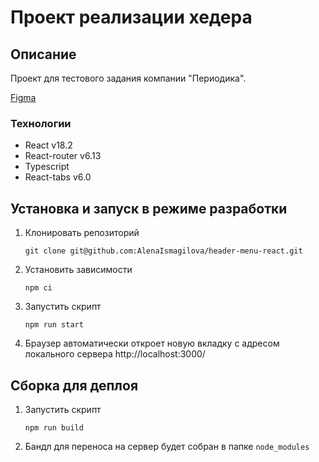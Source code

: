 # Проект реализации хедера

## Описание

Проект для тестового задания компании "Периодика".

[Figma](https://www.figma.com/file/PXu02emQTDDOxmurwEvOM8/%D0%9C%D0%B0%D0%BA%D0%B5%D1%82-desktop-%D0%BC%D0%B5%D0%BD%D1%8E?type=design&node-id=1-638&mode=design&t=FzW37FfvJNBo0kFb-0)

### Технологии

- React v18.2
- React-router v6.13
- Typescript
- React-tabs v6.0

## Установка и запуск в режиме разработки

1. Клонировать репозиторий

   ```shell
   git clone git@github.com:AlenaIsmagilova/header-menu-react.git
   ```

2. Установить зависимости

   ```shell
   npm ci
   ```

3. Запустить скрипт

   ```shell
   npm run start
   ```

4. Браузер автоматически откроет новую вкладку с адресом локального сервера http://localhost:3000/

## Сборка для деплоя

1.  Запустить скрипт

    ```shell
    npm run build
    ```

2.  Бандл для переноса на сервер будет собран в папке `node_modules`
